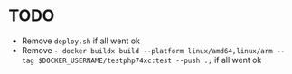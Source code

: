 TODO
====

+ Remove `deploy.sh` if all went ok
+ Remove `- docker buildx build --platform linux/amd64,linux/arm --tag $DOCKER_USERNAME/testphp74xc:test --push .;` if all went ok